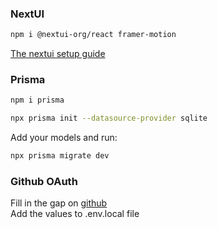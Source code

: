 ### NextUI

```bash
npm i @nextui-org/react framer-motion
```

[The nextui setup guide](https://nextui.org/docs/frameworks/nextjs)

### Prisma

```bash
npm i prisma
```

```bash
npx prisma init --datasource-provider sqlite
```

Add your models and run:

```bash
npx prisma migrate dev
```

### Github OAuth

Fill in the gap on [github](https://github.com/settings/applications/new)  
Add the values to .env.local file
